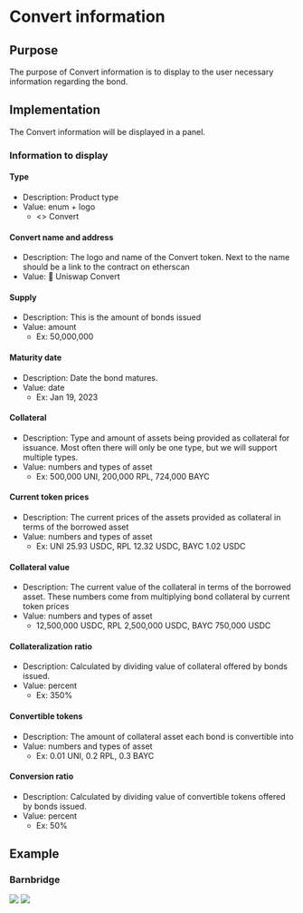 # Convert information

## Purpose

The purpose of Convert information is to display to the user necessary information regarding the bond.

## Implementation

The Convert information will be displayed in a panel.

### Information to display

#### **Type**

- Description: Product type
- Value: enum + logo
  - <> Convert

#### Convert name and address

- Description: The logo and name of the Convert token. Next to the name should be a link to the contract on etherscan
- Value: 🦄 Uniswap Convert

#### Supply

- Description: This is the amount of bonds issued
- Value: amount
  - Ex: 50,000,000

#### Maturity date

- Description: Date the bond matures.
- Value: date
  - Ex: Jan 19, 2023

#### Collateral

- Description: Type and amount of assets being provided as collateral for issuance. Most often there will only be one type, but we will support multiple types.
- Value: numbers and types of asset
  - Ex: 500,000 UNI, 200,000 RPL, 724,000 BAYC

#### Current token prices

- Description: The current prices of the assets provided as collateral in terms of the borrowed asset
- Value: numbers and types of asset
  - Ex: UNI 25.93 USDC, RPL 12.32 USDC, BAYC 1.02 USDC

#### Collateral value

- Description: The current value of the collateral in terms of the borrowed asset. These numbers come from multiplying bond collateral by current token prices
- Value: numbers and types of asset
  - 12,500,000 USDC, RPL 2,500,000 USDC, BAYC 750,000 USDC

#### Collateralization ratio

- Description: Calculated by dividing value of collateral offered by bonds issued.
- Value: percent
  - Ex: 350%

#### Convertible tokens

- Description: The amount of collateral asset each bond is convertible into
- Value: numbers and types of asset
  - Ex: 0.01 UNI, 0.2 RPL, 0.3 BAYC

#### Conversion ratio

- Description: Calculated by dividing value of convertible tokens offered by bonds issued.
- Value: percent
  - Ex: 50%

## Example

### Barnbridge

![](../../../assets/barnbridge/bond_information_large.png) ![](../../../assets/barnbridge/bond_information.png)
